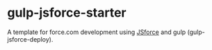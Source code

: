 gulp-jsforce-starter
====================

A template for force.com development using [JSforce](https://github.com/jsforce/jsforce) and gulp (gulp-jsforce-deploy).
